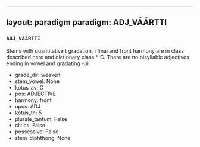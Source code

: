 
---
layout: paradigm
paradigm: ADJ_VÄÄRTTI
---
### ` ADJ_VÄÄRTTI `

Stems with quantitative t gradation, i final and front harmony are in class described here and dictionary class ⁵⁻C. There are no bisyllabic adjectives ending in vowel and gradating -pi.
* grade_dir: weaken
* stem_vowel: None
* kotus_av: C
* pos: ADJECTIVE
* harmony: front
* upos: ADJ
* kotus_tn: 5
* plurale_tantum: False
* clitics: False
* possessive: False
* stem_diphthong: None
